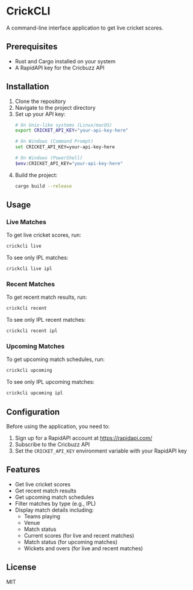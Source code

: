 # CrickCLI

A command-line interface application to get live cricket scores.

## Prerequisites

- Rust and Cargo installed on your system
- A RapidAPI key for the Cricbuzz API

## Installation

1. Clone the repository
2. Navigate to the project directory
3. Set up your API key:
   ```bash
   # On Unix-like systems (Linux/macOS)
   export CRICKET_API_KEY="your-api-key-here"
   
   # On Windows (Command Prompt)
   set CRICKET_API_KEY=your-api-key-here
   
   # On Windows (PowerShell)
   $env:CRICKET_API_KEY="your-api-key-here"
   ```
4. Build the project:
   ```bash
   cargo build --release
   ```

## Usage

### Live Matches

To get live cricket scores, run:

```bash
crickcli live
```

To see only IPL matches:

```bash
crickcli live ipl
```

### Recent Matches

To get recent match results, run:

```bash
crickcli recent
```

To see only IPL recent matches:

```bash
crickcli recent ipl
```

### Upcoming Matches

To get upcoming match schedules, run:

```bash
crickcli upcoming
```

To see only IPL upcoming matches:

```bash
crickcli upcoming ipl
```

## Configuration

Before using the application, you need to:

1. Sign up for a RapidAPI account at https://rapidapi.com/
2. Subscribe to the Cricbuzz API
3. Set the `CRICKET_API_KEY` environment variable with your RapidAPI key

## Features

- Get live cricket scores
- Get recent match results
- Get upcoming match schedules
- Filter matches by type (e.g., IPL)
- Display match details including:
  - Teams playing
  - Venue
  - Match status
  - Current scores (for live and recent matches)
  - Match status (for upcoming matches)
  - Wickets and overs (for live and recent matches)

## License

MIT 